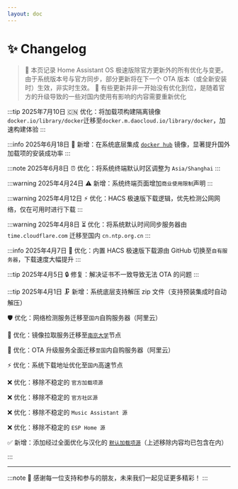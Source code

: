 ```yaml
--- 
layout: doc 
---
```


# ✨ Changelog
> 📝 本页记录 Home Assistant OS 极速版除官方更新外的所有优化与变更。由于系统版本号与官方同步，部分更新将在下一个 OTA 版本（或全新安装时）生效，非实时生效。
> 📝 有些更新并非一开始没有优化到位，是随着官方的升级导致的一些对国内使用有影响的内容需要重新优化


:::tip 2025年7月10日
🇨🇳 优化：将加载项构建隔离镜像`docker.io/library/docker`迁移至`docker.m.daocloud.io/library/docker`，加速构建体验
:::

:::info 2025年6月18日
🐳 新增：在系统底层集成 [`docker hub`](https://github.com/dongyubin/DockerHub) 镜像，显著提升国外加载项的安装成功率
:::

:::note 2025年6月8日
⏰ 优化：将系统终端默认时区调整为 `Asia/Shanghai`
:::

:::warning 2025年4月24日
⚠️ 新增：系统终端页面增加`商业使用限制`声明
:::

:::warning 2025年4月12日
⚡ 优化：HACS 极速版下载逻辑，优先检测公网网络，仅在可用时进行下载
:::

:::warning 2025年4月8日
⏳ 优化：将系统默认时间同步服务器由 `time.cloudflare.com` 迁移至国内 `cn.ntp.org.cn`
:::

:::info 2025年4月7日
🚀 优化：内置 HACS 极速版下载源由 GitHub 切换至`自有服务器`，下载速度大幅提升
:::

:::tip 2025年4月5日
🔒 修复：解决证书不一致导致无法 OTA 的问题
:::

:::tip 2025年4月1日
🗜️ 新增：系统底层支持解压 zip 文件（支持预装集成时自动解压）

🛡️ 优化：网络检测服务迁移至`国内`自购服务器（阿里云）

🏫 优化：镜像拉取服务迁移至[`南京大学`](https://mirror.nju.edu.cn/)节点

🔄 优化：OTA 升级服务全面迁移`至国`内自购服务器（阿里云）

⚡ 优化：系统下载地址优化至`国内`高速节点

❌ 优化：移除不稳定的 `官方加载项源`

❌ 优化：移除不稳定的 `官方社区源`

❌ 优化：移除不稳定的 `Music Assistant 源`

❌ 优化：移除不稳定的 `ESP Home 源`

✅ 新增：添加经过全面优化与汉化的 [`默认加载项源`](addoncn)（上述移除内容均已包含在内）

:::

---

:::note
🚩 感谢每一位支持和参与的朋友，未来我们一起见证更多精彩！
:::
